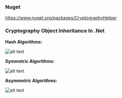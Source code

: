 ### Nuget
https://www.nuget.org/packages/CryptographyHelper

### Cryptography Object Inheritance In .Net

**Hash Algorithms:**

![alt text](/docs/imgs/HashAlgorithm.png)

**Symmetric Algorithms:**

![alt text](/docs/imgs/SymmetricAlgorithm.png)

**Asymmetric Algorithms:**

![alt text](/docs/imgs/AsymmetricAlgorithm.png)
